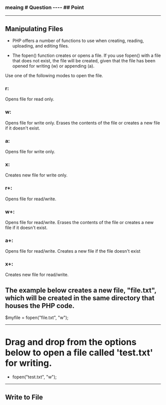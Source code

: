 ### meaing # Question ---- ## Point

---------------------------------------------------------
## Manipulating Files

- PHP offers a number of functions to use when creating, reading, uploading, and editing files.

- The fopen() function creates or opens a file. If you use fopen() with a file that does not exist, the file will be created, given that the file has been opened for writing (w) or appending (a).

Use one of the following modes to open the file.
### r:
Opens file for read only.

### w:
Opens file for write only. Erases the contents of the file or creates a new file if it doesn't exist.

### a:
Opens file for write only.

### x:
Creates new file for write only.

### r+:
Opens file for read/write.

### w+:
Opens file for read/write. Erases the contents of the file or creates a new file if it doesn't exist.

### a+:
Opens file for read/write. Creates a new file if the file doesn't exist

### x+:
Creates new file for read/write.

## The example below creates a new file, "file.txt", which will be created in the same directory that houses the PHP code.

$myfile = fopen("file.txt", "w");

---------------------------------------------------------
# Drag and drop from the options below to open a file called 'test.txt' for writing.

- fopen("test.txt", "w");
---------------------------------------------------------

## Write to File


